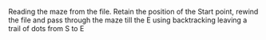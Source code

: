 Reading the maze from the file. Retain the position of the Start point, rewind the file and pass through the maze till the E using backtracking leaving a trail of dots from S to E

